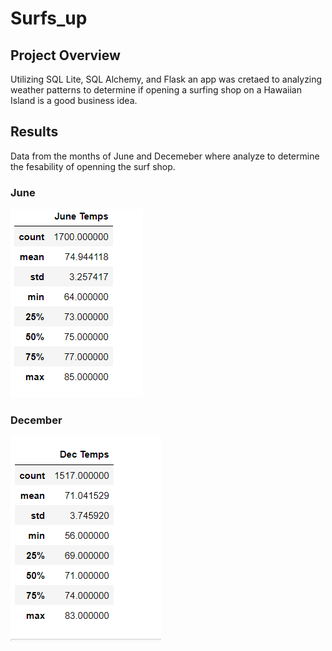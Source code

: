 # Surfs_up

##  Project Overview

Utilizing SQL Lite, SQL Alchemy, and Flask an app was cretaed to analyzing weather patterns to determine if opening a surfing shop on a Hawaiian Island is a good business idea.

## Results

Data from the months of June and Decemeber where analyze to determine the fesability of openning the surf shop.

### June
![image](https://github.com/Dibarra11/Surfs_up/blob/62521ff8687471537ceb15819d57fe09aed08144/Data/1.png)

### December
![image](https://github.com/Dibarra11/Surfs_up/blob/8b448779bcac7b6d2aeb5f8670c3cc76c3072be3/Data/2.png)
